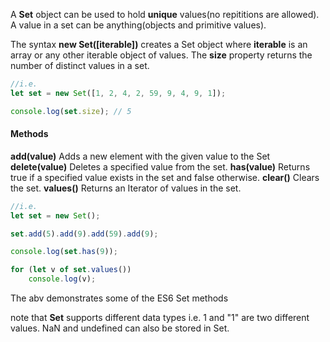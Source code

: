 A **Set** object can be used to hold **unique** values(no repititions are allowed).
A value in a set can be anything(objects and primitive values).

The syntax **new Set(\[iterable])** creates a Set object where **iterable** is an array or any other iterable object of values.
The **size** property returns the number of distinct values in a set.
```jsx
//i.e.
let set = new Set([1, 2, 4, 2, 59, 9, 4, 9, 1]);

console.log(set.size); // 5
```

#### Methods
**add(value)** Adds a new element with the given value to the Set
**delete(value)** Deletes a specified value from the set.
**has(value)** Returns true if a specified value exists in the set and false otherwise.
**clear()** Clears the set.
**values()** Returns an Iterator of values in the set.
```jsx
//i.e.
let set = new Set();

set.add(5).add(9).add(59).add(9);

console.log(set.has(9));

for (let v of set.values())
	console.log(v);
```
The abv demonstrates some of the ES6 Set methods

note that **Set** supports different data types i.e. 1 and "1" are two different values.
NaN and undefined can also be stored in Set.
